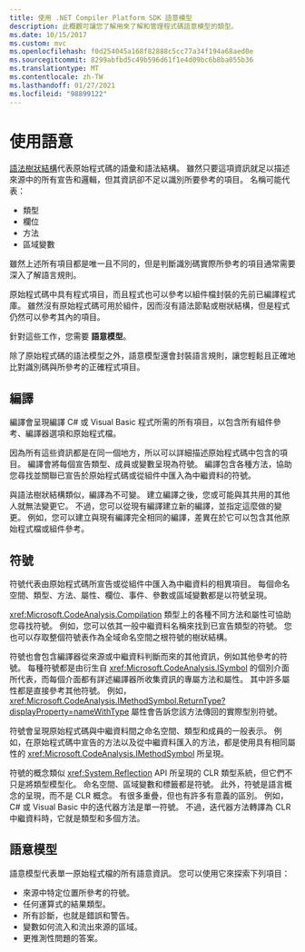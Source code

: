 ```yaml
---
title: 使用 .NET Compiler Platform SDK 語意模型
description: 此概觀可讓您了解用來了解和管理程式碼語意模型的類型。
ms.date: 10/15/2017
ms.custom: mvc
ms.openlocfilehash: f0d254045a168f82888c5cc77a34f194a68aed0e
ms.sourcegitcommit: 8299abfbd5c49b596d61f1e4d09bc6b8ba055b36
ms.translationtype: MT
ms.contentlocale: zh-TW
ms.lasthandoff: 01/27/2021
ms.locfileid: "98899122"
---
```

# <a name="work-with-semantics"></a>使用語意

[語法樹狀結構](work-with-syntax.md)代表原始程式碼的語彙和語法結構。 雖然只要這項資訊就足以描述來源中的所有宣告和邏輯，但其資訊卻不足以識別所要參考的項目。 名稱可能代表：

- 類型
- 欄位
- 方法
- 區域變數

雖然上述所有項目都是唯一且不同的，但是判斷識別碼實際所參考的項目通常需要深入了解語言規則。

原始程式碼中具有程式項目，而且程式也可以參考以組件檔封裝的先前已編譯程式庫。 雖然沒有原始程式碼可用於組件，因而沒有語法節點或樹狀結構，但是程式仍然可以參考其內的項目。

針對這些工作，您需要 **語意模型**。

除了原始程式碼的語法模型之外，語意模型還會封裝語言規則，讓您輕鬆且正確地比對識別碼與所參考的正確程式項目。

## <a name="compilation"></a>編譯

編譯會呈現編譯 C# 或 Visual Basic 程式所需的所有項目，以包含所有組件參考、編譯器選項和原始程式檔。

因為所有這些資訊都是在同一個地方，所以可以詳細描述原始程式碼中包含的項目。 編譯會將每個宣告類型、成員或變數呈現為符號。 編譯包含各種方法，協助您尋找並關聯已宣告於原始程式碼或從組件中匯入為中繼資料的符號。

與語法樹狀結構類似，編譯為不可變。 建立編譯之後，您或可能與其共用的其他人就無法變更它。 不過，您可以從現有編譯建立新的編譯，並指定這麼做的變更。 例如，您可以建立與現有編譯完全相同的編譯，差異在於它可以包含其他原始程式檔或組件參考。

## <a name="symbols"></a>符號

符號代表由原始程式碼所宣告或從組件中匯入為中繼資料的相異項目。 每個命名空間、類型、方法、屬性、欄位、事件、參數或區域變數都是以符號呈現。

<xref:Microsoft.CodeAnalysis.Compilation> 類型上的各種不同方法和屬性可協助您尋找符號。 例如，您可以依其一般中繼資料名稱來找到已宣告類型的符號。 您也可以存取整個符號表作為全域命名空間之根符號的樹狀結構。

符號也會包含編譯器從來源或中繼資料判斷而來的其他資訊，例如其他參考的符號。 每種符號都是由衍生自 <xref:Microsoft.CodeAnalysis.ISymbol> 的個別介面所代表，而每個介面都有詳述編譯器所收集資訊的專屬方法和屬性。 其中許多屬性都是直接參考其他符號。 例如， <xref:Microsoft.CodeAnalysis.IMethodSymbol.ReturnType?displayProperty=nameWithType> 屬性會告訴您該方法傳回的實際型別符號。

符號會呈現原始程式碼與中繼資料間之命名空間、類型和成員的一般表示。 例如，在原始程式碼中宣告的方法以及從中繼資料匯入的方法，都是使用具有相同屬性的 <xref:Microsoft.CodeAnalysis.IMethodSymbol> 所呈現。

符號的概念類似 <xref:System.Reflection> API 所呈現的 CLR 類型系統，但它們不只是將類型模型化。 命名空間、區域變數和標籤都是符號。 此外，符號是語言概念的呈現，而不是 CLR 概念。 有很多重疊，但也有許多有意義的區別。 例如，C# 或 Visual Basic 中的迭代器方法是單一符號。 不過，迭代器方法轉譯為 CLR 中繼資料時，它就是類型和多個方法。

## <a name="semantic-model"></a>語意模型

語意模型代表單一原始程式檔的所有語意資訊。 您可以使用它來探索下列項目：

- 來源中特定位置所參考的符號。
- 任何運算式的結果類型。
- 所有診斷，也就是錯誤和警告。
- 變數如何流入和流出來源的區域。
- 更推測性問題的答案。
